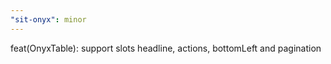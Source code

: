 ```yaml
---
"sit-onyx": minor
---
```


feat(OnyxTable): support slots headline, actions, bottomLeft and pagination
